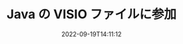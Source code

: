 ---
############################# Static ############################
layout: "auto-gen-merger"
date: 2022-09-19T14:11:12
draft: false
otherformats: 

############################# Head ############################
head_title: "Java & J2SE Documents Merger API 経由で VISIO ファイルを結合"
head_description: "ドキュメント マージ API を使用して Java で複数の VISIO ファイルを結合し、すべてのデータ、スタイル、フォーマットをソース ドキュメントとして使用します。"

############################# Header ############################
title: "Java の VISIO ファイルに参加"
description: "数行の Java コードで VISIO を結合します。"
bg_image: "https://cms.admin.containerize.com/templates/aspose/App_Themes/V3/images/bg/header1.png"
bg_overlay: false
button:
    enable: true
    icon: "fas fa-arrow-down"
    label: "無料トライアルをダウンロード"
    link: "https://downloads.groupdocs.com/merger/java"

############################# SubMenu ############################
submenu:
    enable: true

    left:
        img_alt: "GroupDocs.Merger for Java"
        image: "https://cms.admin.containerize.com/templates/groupdocs/images/product-logos/90x90-noborder/groupdocs-merger-java.png"
        product: "GroupDocs.Merger"
        platform: "Java"

    middle:
        button:

            # button loop
            - link: "https://apireference.groupdocs.com/merger/java"
              text: "API リファレンス"

            # button loop
            - link: "https://github.com/groupdocs-merger"
              text: "コード例"

            # button loop
            - link: "https://products.groupdocs.app/merger/family"
              text: "ライブデモ"

            # button loop
            - link: "https://purchase.groupdocs.com/pricing/merger/java"
              text: "価格"

    right:
        link_download: "https://downloads.groupdocs.com/merger"
        link_learn: "https://docs.groupdocs.com/merger/java"
        link_buy: "https://purchase.groupdocs.com"

############################# About ############################
about:
    enable: true
    title: "GroupDocs.Merger for Java API について"
    content: |
        [GroupDocs.Merger for Java](/ja/merger/java/) は、複数の PDF、Microsoft Office (Word、Excel、PowerPoint、OneNote)、OpenDocument、HTML、画像、および他の多くのドキュメントを Java アプリケーション内の 1 つのファイルにまとめます。 GroupDocs.Merger を使用すると、VISIO ドキュメントに参加できるため、多くの労力を節約できます。サードパーティのソフトウェア、デスクトップ アプリケーション、またはプラグインをインストールする必要はありません。時間を無駄にしてファイルを手動で結合する必要がなくなりました。 GroupDocs の使命は、最高の品質を提供し、ドキュメント処理ワークフローを簡素化することです。
        
        GroupDocs.Merger API は、ファイル結合機能を必要とする企業向けソリューションに最適です。これらの API は、J2SE 7.0 (1.7), J2SE 8.0 (1.8), Java 10 を含むすべての主要なオペレーティング システムとプラットフォームで十分にサポートされています。

############################# Steps ############################
steps:
    enable: true
    title_left: "Java 内の複数の VISIO ファイルを結合"
    content_left: |
        [GroupDocs.Merger for Java](/ja/merger/java/) を使用すると、いくつかの簡単な手順を実装することで、Java 開発者が複数の VISIO ファイルを簡単に結合できます。
        
        * **Merger** のインスタンスを作成し、ソース ドキュメント パスをコンストラクター パラメーターとして渡します。
        * **Merger** クラスの **Join** を呼び出し、2 番目のソース ドキュメント パスを渡します。
        * **Merger** クラスの **Save** を呼び出して、マージされたドキュメントを保存します。

    title_right: "システム要求"
    content_right: |
        GroupDocs.Merger for Java API は、すべての主要なプラットフォームとオペレーティング システムでサポートされています。以下のコードを実行する前に、システムに次の前提条件がインストールされていることを確認してください。

        * オペレーティング システム: Microsoft Windows、Linux、MacOS
        * 開発環境: NetBeans, IntelliJ IDEA, Eclipse
        * フレームワーク: J2SE 7.0 (1.7), J2SE 8.0 (1.8), Java 10
        * [Maven](https://repository.groupdocs.com/webapp/#/artifacts/browse/tree/General/repo/com/groupdocs/groupdocs-merger) から GroupDocs.Merger for Java の最新バージョンをダウンロードします
         
    code: |
     {{% merger/additional-styles %}}
     {{< merger/code-merger title="Java サンプル コードを使用して VISIO ファイルを結合する方法">}}

        ```java    
        // GroupDocs.Merger for Java API を使用して VISIO ファイルを結合します
        // 入力 VISIO ドキュメントで Merger をインスタンス化する
        Merger merger = new Merger("input_1.visio");

        // Merger クラス インスタンスの join メソッドを呼び出し、2 番目のソース ドキュメント パスを渡す
        merger.join("input_2.visio");
    
        // Merger クラス インスタンスの save メソッドを呼び出して、マージされたドキュメントを保存します。
        merger.save("merged-file.visio"); 
        ```
     {{< /merger/code-merger >}}

############################# Demos ############################
demos:
    enable: true
    title: "ライブ デモ - ドキュメントに参加するためのオンライン アプリ"
    content: |
       [GroupDocs.Merger Live Demos](https://products.groupdocs.app/merger/visio) Web サイトにアクセスして、複数の VISIO ファイルに今すぐ参加してください。
       ライブデモには次の利点があります。
        
############################# About Formats ############################
about_formats:
    enable: true

############################# More Formats ############################
more_formats:
    enable: true
    title: "他のドキュメント形式の結合"
    content: |
        Java は、ファイル形式と画像の合併 API を文書化しています。以下に示すように、いくつかの一般的なドキュメント形式を結合します。

############################# Back to top ###############################
back_to_top:
    enable: true
---